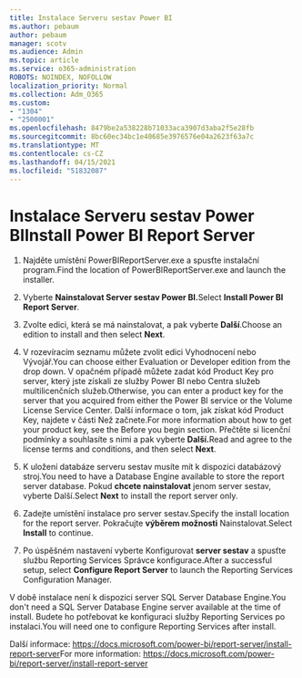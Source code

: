 ```yaml
---
title: Instalace Serveru sestav Power BI
ms.author: pebaum
author: pebaum
manager: scotv
ms.audience: Admin
ms.topic: article
ms.service: o365-administration
ROBOTS: NOINDEX, NOFOLLOW
localization_priority: Normal
ms.collection: Adm_O365
ms.custom:
- "1304"
- "2500001"
ms.openlocfilehash: 8479be2a538228b71033aca3907d3aba2f5e28fb
ms.sourcegitcommit: 8bc60ec34bc1e40685e3976576e04a2623f63a7c
ms.translationtype: MT
ms.contentlocale: cs-CZ
ms.lasthandoff: 04/15/2021
ms.locfileid: "51832087"
---
```

# <a name="install-power-bi-report-server"></a><span data-ttu-id="898a8-102">Instalace Serveru sestav Power BI</span><span class="sxs-lookup"><span data-stu-id="898a8-102">Install Power BI Report Server</span></span>

1. <span data-ttu-id="898a8-103">Najděte umístění PowerBIReportServer.exe a spusťte instalační program.</span><span class="sxs-lookup"><span data-stu-id="898a8-103">Find the location of PowerBIReportServer.exe and launch the installer.</span></span>

2. <span data-ttu-id="898a8-104">Vyberte **Nainstalovat Server sestav Power BI.**</span><span class="sxs-lookup"><span data-stu-id="898a8-104">Select **Install Power BI Report Server**.</span></span>

3. <span data-ttu-id="898a8-105">Zvolte edici, která se má nainstalovat, a pak vyberte **Další**.</span><span class="sxs-lookup"><span data-stu-id="898a8-105">Choose an edition to install and then select **Next**.</span></span>

4. <span data-ttu-id="898a8-106">V rozevíracím seznamu můžete zvolit edici Vyhodnocení nebo Vývojář.</span><span class="sxs-lookup"><span data-stu-id="898a8-106">You can choose either Evaluation or Developer edition from the drop down.</span></span>  <span data-ttu-id="898a8-107">V opačném případě můžete zadat kód Product Key pro server, který jste získali ze služby Power BI nebo Centra služeb multilicenčních služeb.</span><span class="sxs-lookup"><span data-stu-id="898a8-107">Otherwise, you can enter a product key for the server that you acquired from either the Power BI service or the Volume License Service Center.</span></span> <span data-ttu-id="898a8-108">Další informace o tom, jak získat kód Product Key, najdete v části Než začnete.</span><span class="sxs-lookup"><span data-stu-id="898a8-108">For more information about how to get your product key, see the Before you begin section.</span></span> <span data-ttu-id="898a8-109">Přečtěte si licenční podmínky a souhlasíte s nimi a pak vyberte **Další.**</span><span class="sxs-lookup"><span data-stu-id="898a8-109">Read and agree to the license terms and conditions, and then select **Next**.</span></span>

5. <span data-ttu-id="898a8-110">K uložení databáze serveru sestav musíte mít k dispozici databázový stroj.</span><span class="sxs-lookup"><span data-stu-id="898a8-110">You need to have a Database Engine available to store the report server database.</span></span> <span data-ttu-id="898a8-111">Pokud **chcete nainstalovat** jenom server sestav, vyberte Další.</span><span class="sxs-lookup"><span data-stu-id="898a8-111">Select **Next** to install the report server only.</span></span>

6. <span data-ttu-id="898a8-112">Zadejte umístění instalace pro server sestav.</span><span class="sxs-lookup"><span data-stu-id="898a8-112">Specify the install location for the report server.</span></span> <span data-ttu-id="898a8-113">Pokračujte **výběrem možnosti** Nainstalovat.</span><span class="sxs-lookup"><span data-stu-id="898a8-113">Select **Install** to continue.</span></span>

7. <span data-ttu-id="898a8-114">Po úspěšném nastavení vyberte Konfigurovat **server sestav** a spusťte službu Reporting Services Správce konfigurace.</span><span class="sxs-lookup"><span data-stu-id="898a8-114">After a successful setup, select **Configure Report Server** to launch the Reporting Services Configuration Manager.</span></span>

<span data-ttu-id="898a8-115">V době instalace není k dispozici server SQL Server Database Engine.</span><span class="sxs-lookup"><span data-stu-id="898a8-115">You don't need a SQL Server Database Engine server available at the time of install.</span></span> <span data-ttu-id="898a8-116">Budete ho potřebovat ke konfiguraci služby Reporting Services po instalaci.</span><span class="sxs-lookup"><span data-stu-id="898a8-116">You will need one to configure Reporting Services after install.</span></span>

<span data-ttu-id="898a8-117">Další informace: https://docs.microsoft.com/power-bi/report-server/install-report-server</span><span class="sxs-lookup"><span data-stu-id="898a8-117">For more information: https://docs.microsoft.com/power-bi/report-server/install-report-server</span></span>
